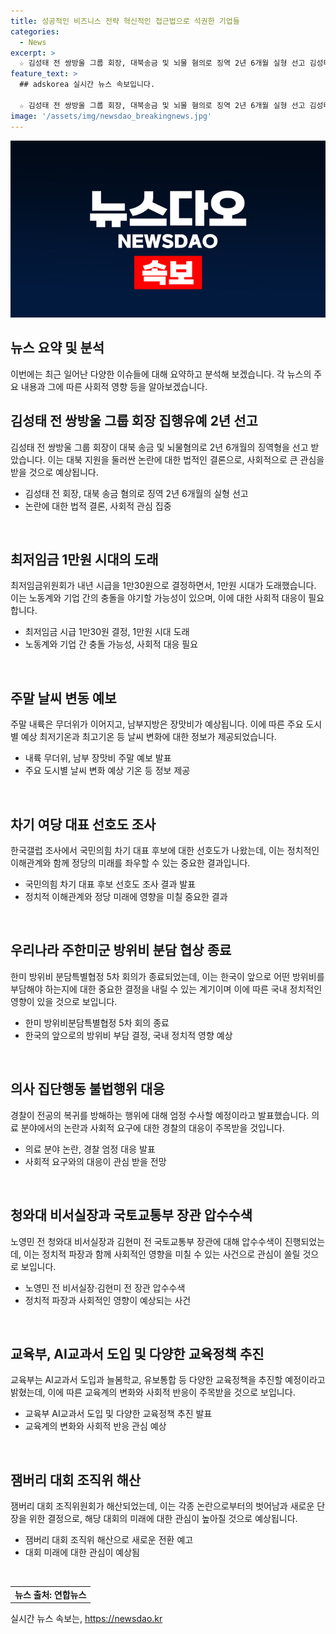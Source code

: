 ```yaml
---
title: 성공적인 비즈니스 전략 혁신적인 접근법으로 석권한 기업들
categories:
  - News
excerpt: >
  ☆ 김성태 전 쌍방울 그룹 회장, 대북송금 및 뇌물 혐의로 징역 2년 6개월 실형 선고 김성태 전 쌍방울 그룹 회장은 800만 달러 대북송금, 뇌물공여 등 혐의로 기소됐다. 수원지법 형사11부는 김 전 회장에게 징역 2년 6개월의 실형을 선고했다. 김 전 회장은 1심에서도 징역 2년 6개월과 징역 1년에 집행유예 2년을 선고받았다. ■전문보기: https://www.yna.co.kr/view/AKR20240712099452061  ☆ 최저임금 1만원 시대 열렸지만, 노사 충돌은 예상됨 최저임금위원회가 내년 최저임금을 시급 기준 1만30원으로 결정했다. 37년 만에 첫 시급 1만원대에 도달했지만 노사 충돌이 격화될 전망이다. 노동계가 2013년부터 주장한 최저임금 1만원 시대가 현실화되었다.  ■전문보기: https://www.yna.co.kr/view/AKR20240712075700530  ☆ 내륙 무더위, 제주와 남해안 장맛비 예상 주말에는 내륙에서는 무더위가 이어지고, 제주와 남해안을 중심으로 장맛비가 예상된다. 수도권을 비롯한 지역에서는 최고 33도의 체감온도가 예상되며, 주요 도시의 최저·최고 기온은 서울 24도/33도, 인천 23도/31도 등으로 예상된다. ■전문보기: https://www.yna.co.kr/AKR20240712137600530
feature_text: >
  ## adskorea 실시간 뉴스 속보입니다.

  ☆ 김성태 전 쌍방울 그룹 회장, 대북송금 및 뇌물 혐의로 징역 2년 6개월 실형 선고 김성태 전 쌍방울 그룹 회장은 800만 달러 대북송금, 뇌물공여 등 혐의로 기소됐다. 수원지법 형사11부는 김 전 회장에게 징역 2년 6개월의 실형을 선고했다. 김 전 회장은 1심에서도 징역 2년 6개월과 징역 1년에 집행유예 2년을 선고받았다. ■전문보기: https://www.yna.co.kr/view/AKR20240712099452061  ☆ 최저임금 1만원 시대 열렸지만, 노사 충돌은 예상됨 최저임금위원회가 내년 최저임금을 시급 기준 1만30원으로 결정했다. 37년 만에 첫 시급 1만원대에 도달했지만 노사 충돌이 격화될 전망이다. 노동계가 2013년부터 주장한 최저임금 1만원 시대가 현실화되었다.  ■전문보기: https://www.yna.co.kr/view/AKR20240712075700530  ☆ 내륙 무더위, 제주와 남해안 장맛비 예상 주말에는 내륙에서는 무더위가 이어지고, 제주와 남해안을 중심으로 장맛비가 예상된다. 수도권을 비롯한 지역에서는 최고 33도의 체감온도가 예상되며, 주요 도시의 최저·최고 기온은 서울 24도/33도, 인천 23도/31도 등으로 예상된다. ■전문보기: https://www.yna.co.kr/AKR20240712137600530
image: '/assets/img/newsdao_breakingnews.jpg'
---
```


<p><img src="/assets/img/newsdao_breakingnews.jpg" alt="adskorea 속보" /></p>

<h2>뉴스 요약 및 분석</h2>

<p data-ke-size="size16">이번에는 최근 일어난 다양한 이슈들에 대해 요약하고 분석해 보겠습니다. 각 뉴스의 주요 내용과 그에 따른 사회적 영향 등을 알아보겠습니다.</p>

<h2>김성태 전 쌍방울 그룹 회장 집행유예 2년 선고</h2>

<p data-ke-size="size16">김성태 전 쌍방울 그룹 회장이 대북 송금 및 뇌물혐의로 2년 6개월의 징역형을 선고 받았습니다. 이는 대북 지원을 둘러싼 논란에 대한 법적인 결론으로, 사회적으로 큰 관심을 받을 것으로 예상됩니다.</p>

<ul>
  <li>김성태 전 회장, 대북 송금 혐의로 징역 2년 6개월의 실형 선고</li>
  <li>논란에 대한 법적 결론, 사회적 관심 집중</li>
</ul>

<p data-ke-size="size16">&nbsp;</p>

<h2>최저임금 1만원 시대의 도래</h2>

<p data-ke-size="size16">최저임금위원회가 내년 시급을 1만30원으로 결정하면서, 1만원 시대가 도래했습니다. 이는 노동계와 기업 간의 충돌을 야기할 가능성이 있으며, 이에 대한 사회적 대응이 필요합니다.</p>

<ul>
  <li>최저임금 시급 1만30원 결정, 1만원 시대 도래</li>
  <li>노동계와 기업 간 충돌 가능성, 사회적 대응 필요</li>
</ul>

<p data-ke-size="size16">&nbsp;</p>

<h2>주말 날씨 변동 예보</h2>

<p data-ke-size="size16">주말 내륙은 무더위가 이어지고, 남부지방은 장맛비가 예상됩니다. 이에 따른 주요 도시별 예상 최저기온과 최고기온 등 날씨 변화에 대한 정보가 제공되었습니다.</p>

<ul>
  <li>내륙 무더위, 남부 장맛비 주말 예보 발표</li>
  <li>주요 도시별 날씨 변화 예상 기온 등 정보 제공</li>
</ul>

<p data-ke-size="size16">&nbsp;</p>

<h2>차기 여당 대표 선호도 조사</h2>

<p data-ke-size="size16">한국갤럽 조사에서 국민의힘 차기 대표 후보에 대한 선호도가 나왔는데, 이는 정치적인 이해관계와 함께 정당의 미래를 좌우할 수 있는 중요한 결과입니다.</p>

<ul>
  <li>국민의힘 차기 대표 후보 선호도 조사 결과 발표</li>
  <li>정치적 이해관계와 정당 미래에 영향을 미칠 중요한 결과</li>
</ul>

<p data-ke-size="size16">&nbsp;</p>

<h2>우리나라 주한미군 방위비 분담 협상 종료</h2>

<p data-ke-size="size16">한미 방위비 분담특별협정 5차 회의가 종료되었는데, 이는 한국이 앞으로 어떤 방위비를 부담해야 하는지에 대한 중요한 결정을 내릴 수 있는 계기이며 이에 따른 국내 정치적인 영향이 있을 것으로 보입니다.</p>

<ul>
  <li>한미 방위비분담특별협정 5차 회의 종료</li>
  <li>한국의 앞으로의 방위비 부담 결정, 국내 정치적 영향 예상</li>
</ul>

<p data-ke-size="size16">&nbsp;</p>

<h2>의사 집단행동 불법행위 대응</h2>

<p data-ke-size="size16">경찰이 전공의 복귀를 방해하는 행위에 대해 엄정 수사할 예정이라고 발표했습니다. 의료 분야에서의 논란과 사회적 요구에 대한 경찰의 대응이 주목받을 것입니다.</p>

<ul>
  <li>의료 분야 논란, 경찰 엄정 대응 발표</li>
  <li>사회적 요구와의 대응이 관심 받을 전망</li>
</ul>

<p data-ke-size="size16">&nbsp;</p>

<h2>청와대 비서실장과 국토교통부 장관 압수수색</h2>

<p data-ke-size="size16">노영민 전 청와대 비서실장과 김현미 전 국토교통부 장관에 대해 압수수색이 진행되었는데, 이는 정치적 파장과 함께 사회적인 영향을 미칠 수 있는 사건으로 관심이 쏠릴 것으로 보입니다.</p>

<ul>
  <li>노영민 전 비서실장·김현미 전 장관 압수수색</li>
  <li>정치적 파장과 사회적인 영향이 예상되는 사건</li>
</ul>

<p data-ke-size="size16">&nbsp;</p>

<h2>교육부, AI교과서 도입 및 다양한 교육정책 추진</h2>

<p data-ke-size="size16">교육부는 AI교과서 도입과 늘봄학교, 유보통합 등 다양한 교육정책을 추진할 예정이라고 밝혔는데, 이에 따른 교육계의 변화와 사회적 반응이 주목받을 것으로 보입니다.</p>

<ul>
  <li>교육부 AI교과서 도입 및 다양한 교육정책 추진 발표</li>
  <li>교육계의 변화와 사회적 반응 관심 예상</li>
</ul>

<p data-ke-size="size16">&nbsp;</p>

<h2>잼버리 대회 조직위 해산</h2>

<p data-ke-size="size16">잼버리 대회 조직위원회가 해산되었는데, 이는 각종 논란으로부터의 벗어남과 새로운 단장을 위한 결정으로, 해당 대회의 미래에 대한 관심이 높아질 것으로 예상됩니다.</p>

<ul>
  <li>잼버리 대회 조직위 해산으로 새로운 전환 예고</li>
  <li>대회 미래에 대한 관심이 예상됨</li>
</ul>

<p data-ke-size="size16">&nbsp;</p>

<table>
  <tr>
    <td style="text-align: center; height: 17px;"><b>뉴스 출처: 연합뉴스</b></td>
  </tr>
</table>
실시간 뉴스 속보는, <a href="https://newsdao.kr" rel="dofollow">https://newsdao.kr</a>


